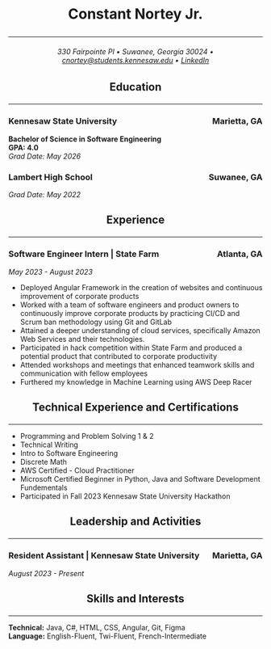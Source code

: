# <p style="text-align: center;">Constant Nortey Jr.</p>
___


###### <p style="text-align: center;"> 330 Fairpointe Pl • Suwanee, Georgia 30024 • cnortey@students.kennesaw.edu • [LinkedIn](https://www.linkedin.com/in/constant-nortey/)</p>

## <p style="text-align: center;"> Education </p>

---
### Kennesaw State University <span style="float: right;">Marietta, GA
**Bachelor of Science in Software Engineering**  
**GPA: 4.0**   
*Grad Date: May 2026*

### Lambert High School <span style="float: right;">Suwanee, GA  
*Grad Date: May 2022*



## <p style="text-align: center;"> Experience </p>

---
### **Software Engineer Intern | State Farm<span style="float: right;">Atlanta, GA**
*May 2023 - August 2023*

- Deployed Angular Framework in the creation of websites and 
continuous improvement of corporate products
- Worked with a team of software engineers and product owners to 
continuously improve corporate products by practicing CI/CD and 
Scrum ban methodology using Git and GitLab
- Attained a deeper understanding of cloud services, specifically 
Amazon Web Services and their technologies.
- Participated in hack competition within State Farm and produced a 
potential product that contributed to corporate productivity
- Attended workshops and meetings that enhanced teamwork skills and 
communication with fellow employees
- Furthered my knowledge in Machine Learning using AWS Deep Racer

## <p style="text-align: center;"> Technical Experience and Certifications </p>

---
- Programming and Problem Solving 1 & 2
- Technical Writing
- Intro to Software Engineering
- Discrete Math
- AWS Certified - Cloud Practitioner
- Microsoft Certified Beginner in Python, Java and Software Development Fundementals
- Participated in Fall 2023 Kennesaw State University Hackathon

## <p style="text-align: center;"> Leadership and Activities </p>

---
### **Resident Assistant | Kennesaw State University<span style="float: right;">Marietta, GA**
*August 2023 - Present*

## <p style="text-align: center;"> Skills and Interests </p>

---
**Technical:** Java, C#, HTML, CSS, Angular, Git, Figma     
**Language:** English-Fluent, Twi-Fluent, French-Intermediate                                        
